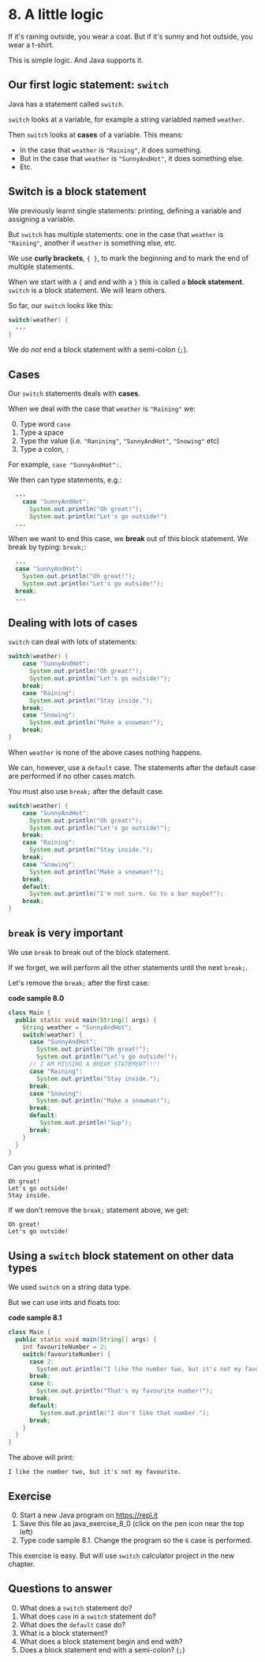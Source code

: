 # 8. A little logic

If it's raining outside, you wear a coat. But if it's sunny and hot outside, you wear a t-shirt.

This is simple logic. And Java supports it.

## Our first logic statement: `switch`

Java has a statement called `switch`.

`switch` looks at a variable, for example a string variabled named `weather`.

Then `switch` looks at **cases** of a variable. This means: 

* In the case that `weather` is `"Raining"`, it does something.
* But in the case that `weather` is `"SunnyAndHot"`, it does something else.
* Etc.

## Switch is a block statement 

We previously learnt single statements: printing, defining a variable and assigning a variable.

But `switch` has multiple statements: one in the case that `weather` is `"Raining"`, another if `weather` is something else, etc.

We use **curly brackets**, `{ }`, to mark the beginning and to mark the end of multiple statements.

When we start with a `{` and end with a `}` this is called a **block statement**. `switch` is a block statement. We will learn others.

So far, our `switch` looks like this:

```java
switch(weather) {
  ...
}
```

We do *not* end a block statement with a semi-colon (`;`).

## Cases

Our `switch` statements deals with **cases**.

When we deal with the case that `weather` is `"Raining"` we:

0. Type word `case`
0. Type a space
0. Type the value (i.e. `"Ranining"`, `"SunnyAndHot"`, `"Snowing"` etc)
0. Type a colon, `:`

For example, `case "SunnyAndHot":`.

We then can type statements, e.g.:

```java
  ...
    case "SunnyAndHot":
      System.out.println("Oh great!");
      System.out.println("Let's go outside!")
  ...
```

When we want to end this case, we **break** out of this block statement. We break by typing: `break;`:

```java
  ...
  case "SunnyAndHot":
    System.out.println("Oh great!");
    System.out.println("Let's go outside!");
  break;
  ...
```

## Dealing with lots of cases

`switch` can deal with lots of statements:

```java
switch(weather) {
    case "SunnyAndHot":
      System.out.println("Oh great!");
      System.out.println("Let's go outside!");
    break;
    case "Raining":
      System.out.println("Stay inside.");
    break;
    case "Snowing":
      System.out.println("Make a snowman!");
    break;        
}
```

When `weather` is none of the above cases nothing happens.

We can, however, use a `default` case. The statements after the default case are performed if no other cases match.

You must also use `break;` after the default case.

```java
switch(weather) {
    case "SunnyAndHot":
      System.out.println("Oh great!");
      System.out.println("Let's go outside!");
    break;
    case "Raining":
      System.out.println("Stay inside.");
    break;
    case "Snowing":
      System.out.println("Make a snowman!");
    break;
    default:
      System.out.println("I'm not sure. Go to a bar maybe?");
    break;
}
```

## `break` is very important

We use `break` to break out of the block statement.

If we forget, we will perform all the other statements until the next `break;`.

Let's remove the `break;` after the first case:

**code sample 8.0**
```java
class Main {
  public static void main(String[] args) {
    String weather = "SunnyAndHot";
    switch(weather) {
      case "SunnyAndHot":
        System.out.println("Oh great!");
        System.out.println("Let's go outside!");
      // I AM MISSING A BREAK STATEMENT!!!!
      case "Raining":
        System.out.println("Stay inside.");
      break;
      case "Snowing":
        System.out.println("Make a snowman!");
      break;      
      default:
         System.out.println("Sup");
      break;
    }
  }
}
```

Can you guess what is printed?

```
Oh great!
Let's go outside!
Stay inside.
```

If we don't remove the `break;` statement above, we get:

```
Oh great!
Let's go outside!
```

## Using a `switch` block statement on other data types

We used `switch` on a string data type. 

But we can use ints and floats too:

**code sample 8.1**
```java
class Main {
  public static void main(String[] args) {
    int favouriteNumber = 2;
    switch(favouriteNumber) {
      case 2:
        System.out.println("I like the number two, but it's not my favourite.");
      break;
      case 6:
        System.out.println("That's my favourite number!");
      break;
      default:
         System.out.println("I don't like that number.");
      break;  
    }
  }
}
```

The above will print:

```
I like the number two, but it's not my favourite.
```

## Exercise

0. Start a new Java program on https://repl.it
0. Save this file as java_exercise_8_0 (click on the pen icon near the top left)
0. Type code sample 8.1. Change the program so the `6` case is performed.

This exercise is easy. But will use `switch` calculator project in the new chapter. 

## Questions to answer

0. What does a `switch` statement do?
0. What does `case` in a `switch` statement do?
0. What does the `default` case do?
0. What is a block statement?
0. What does a block statement begin and end with?
0. Does a block statement end with a semi-colon? (`;`)
